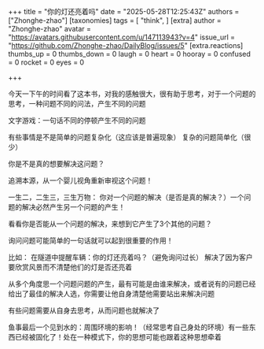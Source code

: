 
+++
title = "你的灯还亮着吗"
date = "2025-05-28T12:25:43Z"
authors = ["Zhonghe-zhao"]
[taxonomies]
tags = [ "think", ]
[extra]
author = "Zhonghe-zhao"
avatar = "https://avatars.githubusercontent.com/u/147113943?v=4"
issue_url = "https://github.com/Zhonghe-zhao/DailyBlog/issues/5"
[extra.reactions]
thumbs_up = 0
thumbs_down = 0
laugh = 0
heart = 0
hooray = 0
confused = 0
rocket = 0
eyes = 0

+++

今天一下午的时间看了这本书，对我的感触很大，很有助于思考，对于一个问题的思考，一种问题不同的问法，产生不同的问题  
  
文字游戏：一句话不同的停顿产生不同的问题  
  
有些事情是不是简单的问题复杂化（这应该是普遍现象） 复杂的问题简单化（很少）  
  
你是不是真的想要解决这问题？  
  
追溯本源，从一个婴儿视角重新审视这个问题！  
  
一生二，二生三，三生万物： 你对一个问题的解决（是否是真的解决？）一个问题的解决必然产生另一个问题的产生！  
  
看看你是否能从一个问题的解决，来想到它产生了3个其他的问题？

询问问题可能简单的一句话就可以起到很重要的作用！

比如： 在隧道中提醒车辆：你的灯还亮着吗？（避免询问过长） 解决了因为客户要欣赏风景而不清楚他们的灯是否还亮着

从多个角度思一个问题问题的产生，最有可能是由谁来解决，或者说有的问题已经给出了最佳的解决人选，你需要让他自身清楚他需要站出来解决问题

有些问题需要从自身去思考，从而问题也就解决了

鱼事最后一个见到水的：周围环境的影响！（经常思考自己身处的环境）有一些东西已经被固化了！处在一种模式下，你的思想可能也跟着这种思想牵着


